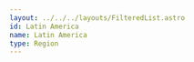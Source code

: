 ```yaml
---
layout: ../../../layouts/FilteredList.astro
id: Latin America
name: Latin America
type: Region
---
```

